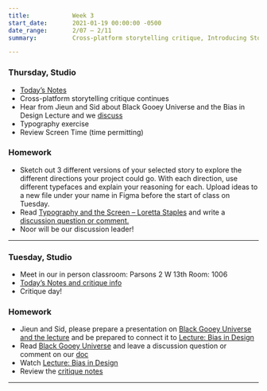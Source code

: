 ```yaml
---
title:            Week 3
start_date:       2021-01-19 00:00:00 -0500
date_range:       2/07 – 2/11
summary:          Cross-platform storytelling critique, Introducing Stories as Networks, Web Typography

---
```



### Thursday, Studio

- [Today&rsquo;s Notes](https://paper.dropbox.com/doc/Parsons-S22-Wrapping-up-Project-1-Critique-Introducing-Stories-as-Networks--Bbq1vDuHKVnoek2qHSzTCVsIAQ-hO5du5xVUDGJ7mMthRR2Q)
- Cross-platform storytelling critique continues
- Hear from Jieun and Sid about Black Gooey Universe and the Bias in Design Lecture and we [discuss](https://paper.dropbox.com/doc/Parsons-Core-Interaction-S22-Reading-Reflections--BbijzYVKqjMLwKGisVu2d~FfAQ-xcAaUIV4Syfp3zmAR7IMi) 
- Typography exercise
- Review Screen Time (time permitting)


### Homework
- Sketch out 3 different versions of your selected story to explore the different directions your project could go. With each direction, use different typefaces and explain your reasoning for each. Upload ideas to a new file under your name in Figma before the start of class on Tuesday.
- Read [Typography and the Screen – Loretta Staples](https://ci.labud.nyc/assets/readings/staples-typography.pdf) and write a [discussion question or comment.](https://paper.dropbox.com/doc/Parsons-Core-Interaction-S21-Reading-Reflections--BEfVjTveapO_D1beVPhoQdd5AQ-WRC1vWjkMj6DPWDHQKuTU)
- Noor will be our discussion leader!

---




### Tuesday, Studio

- Meet in our in person classroom: Parsons 2 W 13th
 Room: 1006
- [Today&rsquo;s Notes and critique info](https://paper.dropbox.com/doc/Critique-1-Cross-Platform-Storytelling--BbiWvRlQSW0WA4gSBprS0CZyAQ-zNJQGJa2q19Nt3AUMERrm)
- Critique day!

### Homework
- Jieun and Sid, please prepare a presentation on [Black Gooey Universe and the lecture](https://unbag.net/end/black-gooey-universe) and be prepared to connect it to [Lecture: Bias in Design](https://vimeo.com/showcase/8025633/video/507303673)
- Read [Black Gooey Universe](https://unbag.net/end/black-gooey-universe) and leave a discussion question or comment on our [doc](https://paper.dropbox.com/doc/Parsons-Core-Interaction-S22-Reading-Reflections--BbijzYVKqjMLwKGisVu2d~FfAQ-xcAaUIV4Syfp3zmAR7IMi)
- Watch [Lecture: Bias in Design](https://vimeo.com/showcase/8025633/video/507303673)
- Review the [critique notes](https://paper.dropbox.com/doc/Critique-1-Cross-Platform-Storytelling--BbiWvRlQSW0WA4gSBprS0CZyAQ-zNJQGJa2q19Nt3AUMERrm)

---